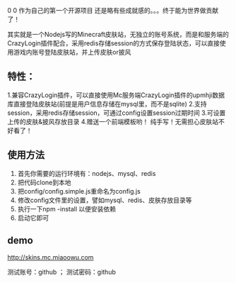 0 0  作为自己的第一个开源项目  还是略有些成就感的。。。终于能为世界做贡献了！

其实就是一个Nodejs写的Minecraft皮肤站，无独立的账号系统，而是和服务端的CrazyLogin插件配合，采用redis存储session的方式保存登陆状态，可以直接使用游戏内账号登陆皮肤站，并上传皮肤or披风

特性：
---
1.兼容CrazyLogin插件，可以直接使用Mc服务端CrazyLogin插件的upmhji数据库直接登陆皮肤站(前提是用户信息存储在mysql里，而不是sqlite)
2.支持session，采用redis存储session，可通过config设置session过期时间
3.可设置上传的皮肤&披风存放目录
4.赠送一个前端模板哟！ 纯手写！无需担心皮肤站不好看了！


使用方法
----
 1. 首先你需要的运行环境有：nodejs、mysql、redis
 2. 把代码clone到本地
 3. 把config/config.simple.js重命名为config.js
 4. 修改config文件里的设置，譬如mysql、redis、皮肤存放目录等
 5. 执行一下npm -install  以便安装依赖
 5. 启动它即可

## demo ##
http://skins.mc.miaoowu.com

测试账号：github ； 测试密码：github

